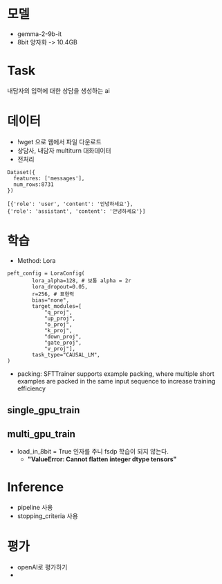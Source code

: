 # 모델
- gemma-2-9b-it
- 8bit 양자화 -> 10.4GB
  
# Task 
내담자의 입력에 대한 상담을 생성하는 ai 
# 데이터
- !wget 으로 웹에서 파일 다운로드
- 상담사, 내담자 multiturn 대화데이터
- 전처리
```
Dataset({
  features: ['messages'],
  num_rows:8731
})

[{'role': 'user', 'content': '안녕하세요'},
{'role': 'assistant', 'content': '안녕하세요'}]
```

# 학습
- Method: Lora
```
peft_config = LoraConfig(
        lora_alpha=128, # 보통 alpha = 2r
        lora_dropout=0.05,
        r=256, # 표현력
        bias="none",
        target_modules=[
            "q_proj",
            "up_proj",
            "o_proj",
            "k_proj",
            "down_proj",
            "gate_proj",
            "v_proj"],
        task_type="CAUSAL_LM",
)
```
- packing: SFTTrainer supports example packing, where multiple short examples are packed in the same input sequence to increase training efficiency
## single_gpu_train
## multi_gpu_train
- load_in_8bit = True 인자를 주니 fsdp 학습이 되지 않는다.
  - **"ValueError: Cannot flatten integer dtype tensors"**

# Inference
- pipeline 사용
- stopping_criteria 사용
# 평가 
- openAI로 평가하기
- 
